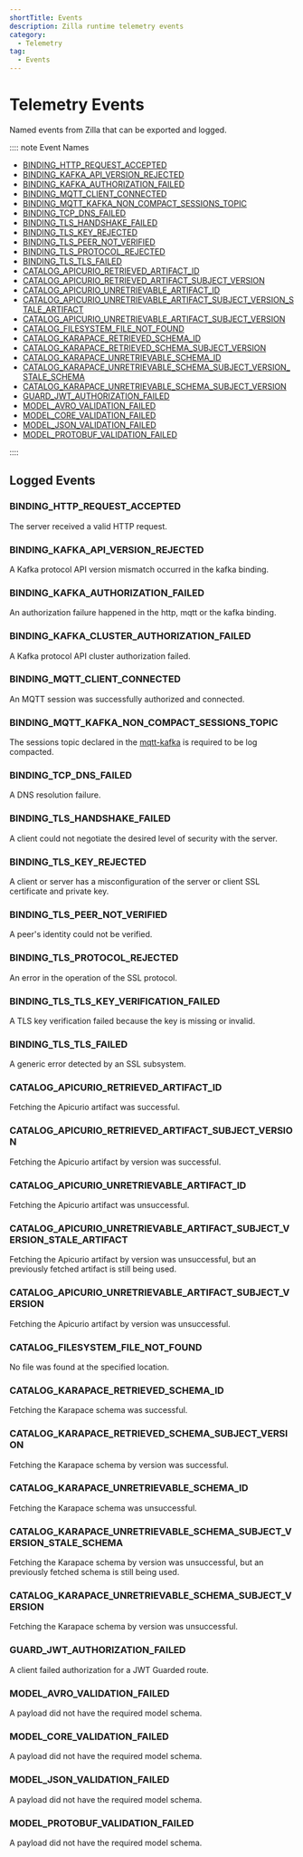 ```yaml
---
shortTitle: Events
description: Zilla runtime telemetry events
category:
  - Telemetry
tag:
  - Events
---
```


# Telemetry Events

Named events from Zilla that can be exported and logged.

:::: note Event Names

- [BINDING\_HTTP\_REQUEST\_ACCEPTED](#binding-http-request-accepted)
- [BINDING\_KAFKA\_API\_VERSION\_REJECTED](#binding-kafka-api-version-rejected)
- [BINDING\_KAFKA\_AUTHORIZATION\_FAILED](#binding-kafka-authorization-failed)
- [BINDING\_MQTT\_CLIENT\_CONNECTED](#binding-mqtt-client-connected)
- [BINDING\_MQTT\_KAFKA\_NON\_COMPACT\_SESSIONS\_TOPIC](#binding-mqtt-kafka-non-compact-sessions-topic)
- [BINDING\_TCP\_DNS\_FAILED](#binding-tcp-dns-failed)
- [BINDING\_TLS\_HANDSHAKE\_FAILED](#binding-tls-handshake-failed)
- [BINDING\_TLS\_KEY\_REJECTED](#binding-tls-key-rejected)
- [BINDING\_TLS\_PEER\_NOT\_VERIFIED](#binding-tls-peer-not-verified)
- [BINDING\_TLS\_PROTOCOL\_REJECTED](#binding-tls-protocol-rejected)
- [BINDING\_TLS\_TLS\_FAILED](#binding-tls-tls-failed)
- [CATALOG\_APICURIO\_RETRIEVED\_ARTIFACT\_ID](#catalog-apicurio-retrieved-artifact-id)
- [CATALOG\_APICURIO\_RETRIEVED\_ARTIFACT\_SUBJECT\_VERSION](#catalog-apicurio-retrieved-artifact-subject-version)
- [CATALOG\_APICURIO\_UNRETRIEVABLE\_ARTIFACT\_ID](#catalog-apicurio-unretrievable-artifact-id)
- [CATALOG\_APICURIO\_UNRETRIEVABLE\_ARTIFACT\_SUBJECT\_VERSION\_STALE\_ARTIFACT](#catalog-apicurio-unretrievable-artifact-subject-version-stale-artifact)
- [CATALOG\_APICURIO\_UNRETRIEVABLE\_ARTIFACT\_SUBJECT\_VERSION](#catalog-apicurio-unretrievable-artifact-subject-version)
- [CATALOG\_FILESYSTEM\_FILE\_NOT\_FOUND](#catalog-filesystem-file-not-found)
- [CATALOG\_KARAPACE\_RETRIEVED\_SCHEMA\_ID](#catalog-karapace-retrieved-schema-id)
- [CATALOG\_KARAPACE\_RETRIEVED\_SCHEMA\_SUBJECT\_VERSION](#catalog-karapace-retrieved-schema-subject-version)
- [CATALOG\_KARAPACE\_UNRETRIEVABLE\_SCHEMA\_ID](#catalog-karapace-unretrievable-schema-id)
- [CATALOG\_KARAPACE\_UNRETRIEVABLE\_SCHEMA\_SUBJECT\_VERSION\_STALE\_SCHEMA](#catalog-karapace-unretrievable-schema-subject-version-stale-schema)
- [CATALOG\_KARAPACE\_UNRETRIEVABLE\_SCHEMA\_SUBJECT\_VERSION](#catalog-karapace-unretrievable-schema-subject-version)
- [GUARD\_JWT\_AUTHORIZATION\_FAILED](#guard-jwt-authorization-failed)
- [MODEL\_AVRO\_VALIDATION\_FAILED](#model-avro-validation-failed)
- [MODEL\_CORE\_VALIDATION\_FAILED](#model-core-validation-failed)
- [MODEL\_JSON\_VALIDATION\_FAILED](#model-json-validation-failed)
- [MODEL\_PROTOBUF\_VALIDATION\_FAILED](#model-protobuf-validation-failed)

::::

## Logged Events

### BINDING_HTTP_REQUEST_ACCEPTED

The server received a valid HTTP request.

### BINDING_KAFKA_API_VERSION_REJECTED

A Kafka protocol API version mismatch occurred in the kafka binding.

### BINDING_KAFKA_AUTHORIZATION_FAILED

An authorization failure happened in the http, mqtt or the kafka binding.

### BINDING_KAFKA_CLUSTER_AUTHORIZATION_FAILED

A Kafka protocol API cluster authorization failed.

### BINDING_MQTT_CLIENT_CONNECTED

An MQTT session was successfully authorized and connected.

### BINDING_MQTT_KAFKA_NON_COMPACT_SESSIONS_TOPIC

The sessions topic declared in the [mqtt-kafka](../bindings/binding-mqtt-kafka.md) is required to be log compacted.

### BINDING_TCP_DNS_FAILED

A DNS resolution failure.

### BINDING_TLS_HANDSHAKE_FAILED

A client could not negotiate the desired level of security with the server.

### BINDING_TLS_KEY_REJECTED

A client or server has a misconfiguration of the server or client SSL certificate and private key.

### BINDING_TLS_PEER_NOT_VERIFIED

A peer's identity could not be verified.

### BINDING_TLS_PROTOCOL_REJECTED

An error in the operation of the SSL protocol.

### BINDING_TLS_TLS_KEY_VERIFICATION_FAILED

A TLS key verification failed because the key is missing or invalid.

### BINDING_TLS_TLS_FAILED

A generic error detected by an SSL subsystem.

### CATALOG_APICURIO_RETRIEVED_ARTIFACT_ID

Fetching the Apicurio artifact was successful.

### CATALOG_APICURIO_RETRIEVED_ARTIFACT_SUBJECT_VERSION

Fetching the Apicurio artifact by version was successful.

### CATALOG_APICURIO_UNRETRIEVABLE_ARTIFACT_ID

Fetching the Apicurio artifact was unsuccessful.

### CATALOG_APICURIO_UNRETRIEVABLE_ARTIFACT_SUBJECT_VERSION_STALE_ARTIFACT

Fetching the Apicurio artifact by version was unsuccessful, but an previously fetched artifact is still being used.

### CATALOG_APICURIO_UNRETRIEVABLE_ARTIFACT_SUBJECT_VERSION

Fetching the Apicurio artifact by version was unsuccessful.

### CATALOG_FILESYSTEM_FILE_NOT_FOUND

No file was found at the specified location.

### CATALOG_KARAPACE_RETRIEVED_SCHEMA_ID

Fetching the Karapace schema was successful.

### CATALOG_KARAPACE_RETRIEVED_SCHEMA_SUBJECT_VERSION

Fetching the Karapace schema by version was successful.

### CATALOG_KARAPACE_UNRETRIEVABLE_SCHEMA_ID

Fetching the Karapace schema was unsuccessful.

### CATALOG_KARAPACE_UNRETRIEVABLE_SCHEMA_SUBJECT_VERSION_STALE_SCHEMA

Fetching the Karapace schema by version was unsuccessful, but an previously fetched schema is still being used.

### CATALOG_KARAPACE_UNRETRIEVABLE_SCHEMA_SUBJECT_VERSION

Fetching the Karapace schema by version was unsuccessful.

### GUARD_JWT_AUTHORIZATION_FAILED

A client failed authorization for a JWT Guarded route.

### MODEL_AVRO_VALIDATION_FAILED

A payload did not have the required model schema.

### MODEL_CORE_VALIDATION_FAILED

A payload did not have the required model schema.

### MODEL_JSON_VALIDATION_FAILED

A payload did not have the required model schema.

### MODEL_PROTOBUF_VALIDATION_FAILED

A payload did not have the required model schema.
